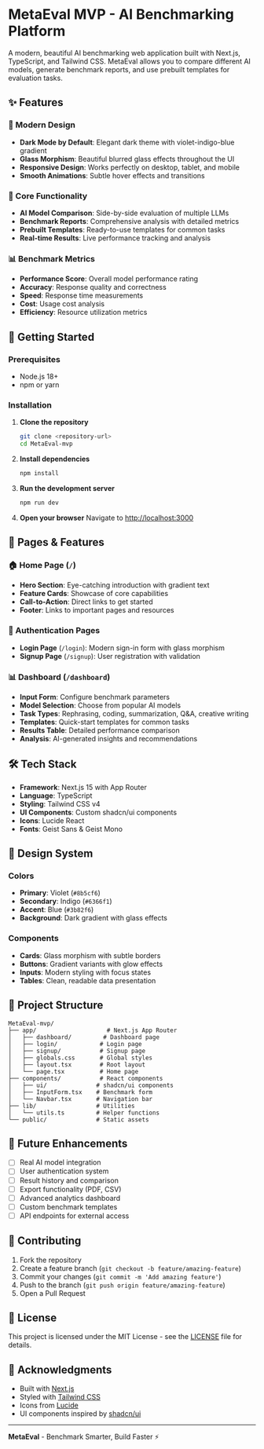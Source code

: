 # MetaEval MVP - AI Benchmarking Platform

A modern, beautiful AI benchmarking web application built with Next.js, TypeScript, and Tailwind CSS. MetaEval allows you to compare different AI models, generate benchmark reports, and use prebuilt templates for evaluation tasks.

## ✨ Features

### 🎨 Modern Design
- **Dark Mode by Default**: Elegant dark theme with violet-indigo-blue gradient
- **Glass Morphism**: Beautiful blurred glass effects throughout the UI
- **Responsive Design**: Works perfectly on desktop, tablet, and mobile
- **Smooth Animations**: Subtle hover effects and transitions

### 🔧 Core Functionality
- **AI Model Comparison**: Side-by-side evaluation of multiple LLMs
- **Benchmark Reports**: Comprehensive analysis with detailed metrics
- **Prebuilt Templates**: Ready-to-use templates for common tasks
- **Real-time Results**: Live performance tracking and analysis

### 📊 Benchmark Metrics
- **Performance Score**: Overall model performance rating
- **Accuracy**: Response quality and correctness
- **Speed**: Response time measurements
- **Cost**: Usage cost analysis
- **Efficiency**: Resource utilization metrics

## 🚀 Getting Started

### Prerequisites
- Node.js 18+ 
- npm or yarn

### Installation

1. **Clone the repository**
   ```bash
   git clone <repository-url>
   cd MetaEval-mvp
   ```

2. **Install dependencies**
   ```bash
   npm install
   ```

3. **Run the development server**
   ```bash
   npm run dev
   ```

4. **Open your browser**
   Navigate to [http://localhost:3000](http://localhost:3000)

## 📱 Pages & Features

### 🏠 Home Page (`/`)
- **Hero Section**: Eye-catching introduction with gradient text
- **Feature Cards**: Showcase of core capabilities
- **Call-to-Action**: Direct links to get started
- **Footer**: Links to important pages and resources

### 🔐 Authentication Pages
- **Login Page** (`/login`): Modern sign-in form with glass morphism
- **Signup Page** (`/signup`): User registration with validation

### 📊 Dashboard (`/dashboard`)
- **Input Form**: Configure benchmark parameters
- **Model Selection**: Choose from popular AI models
- **Task Types**: Rephrasing, coding, summarization, Q&A, creative writing
- **Templates**: Quick-start templates for common tasks
- **Results Table**: Detailed performance comparison
- **Analysis**: AI-generated insights and recommendations

## 🛠️ Tech Stack

- **Framework**: Next.js 15 with App Router
- **Language**: TypeScript
- **Styling**: Tailwind CSS v4
- **UI Components**: Custom shadcn/ui components
- **Icons**: Lucide React
- **Fonts**: Geist Sans & Geist Mono

## 🎨 Design System

### Colors
- **Primary**: Violet (`#8b5cf6`)
- **Secondary**: Indigo (`#6366f1`)
- **Accent**: Blue (`#3b82f6`)
- **Background**: Dark gradient with glass effects

### Components
- **Cards**: Glass morphism with subtle borders
- **Buttons**: Gradient variants with glow effects
- **Inputs**: Modern styling with focus states
- **Tables**: Clean, readable data presentation

## 📁 Project Structure

```
MetaEval-mvp/
├── app/                    # Next.js App Router
│   ├── dashboard/         # Dashboard page
│   ├── login/            # Login page
│   ├── signup/           # Signup page
│   ├── globals.css       # Global styles
│   ├── layout.tsx        # Root layout
│   └── page.tsx          # Home page
├── components/           # React components
│   ├── ui/              # shadcn/ui components
│   ├── InputForm.tsx    # Benchmark form
│   └── Navbar.tsx       # Navigation bar
├── lib/                 # Utilities
│   └── utils.ts         # Helper functions
└── public/              # Static assets
```

## 🔮 Future Enhancements

- [ ] Real AI model integration
- [ ] User authentication system
- [ ] Result history and comparison
- [ ] Export functionality (PDF, CSV)
- [ ] Advanced analytics dashboard
- [ ] Custom benchmark templates
- [ ] API endpoints for external access

## 🤝 Contributing

1. Fork the repository
2. Create a feature branch (`git checkout -b feature/amazing-feature`)
3. Commit your changes (`git commit -m 'Add amazing feature'`)
4. Push to the branch (`git push origin feature/amazing-feature`)
5. Open a Pull Request

## 📄 License

This project is licensed under the MIT License - see the [LICENSE](LICENSE) file for details.

## 🙏 Acknowledgments

- Built with [Next.js](https://nextjs.org/)
- Styled with [Tailwind CSS](https://tailwindcss.com/)
- Icons from [Lucide](https://lucide.dev/)
- UI components inspired by [shadcn/ui](https://ui.shadcn.com/)

---

**MetaEval** - Benchmark Smarter, Build Faster ⚡
